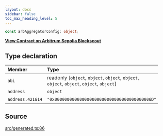 ```yaml
---
layout: docs
sidebar: false
toc_max_heading_level: 5
---
```


```ts
const arbAggregatorConfig: object;
```

[__View Contract on Arbitrum Sepolia Blockscout__](https://sepolia-explorer.arbitrum.io/address/0x000000000000000000000000000000000000006d)

## Type declaration

| Member | Type | Value |
| :------ | :------ | :------ |
| `abi` | readonly [`object`, `object`, `object`, `object`, `object`, `object`, `object`, `object`] | arbAggregatorABI |
| `address` | `object` | arbAggregatorAddress |
| `address.421614` | `"0x000000000000000000000000000000000000006D"` | '0x000000000000000000000000000000000000006D' |

## Source

[src/generated.ts:86](https://github.com/OffchainLabs/arbitrum-orbit-sdk/blob/27c24d61cdc7e62a81af29bd04f39d5a3549ecb3/src/generated.ts#L86)
